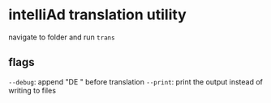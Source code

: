 # intelliAd translation utility

navigate to folder and run `trans`

## flags
`--debug`: append "DE " before translation
`--print`: print the output instead of writing to files
